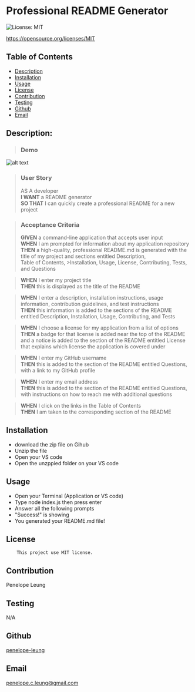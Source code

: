 # Professional README Generator

 ![License: MIT](https://img.shields.io/badge/License-MIT-yellow.svg)
 
https://opensource.org/licenses/MIT

  ## Table of Contents 
  - [Description](#description)
  - [Installation](#installation)
  - [Usage](#usage)
  - [License](#license)
  - [Contribution](#contribution)
  - [Testing](#testing)
  - [Github](#github)
  - [Email](#email)

  ## Description:
  
  >### Demo 
  ![alt text](https://github.com/penelope-leung/challenge9-readme-generator/blob/main/demo/challenge9%20demo.gif)

>### User Story<br>
>AS A developer<br>
>__I WANT__ a README generator<br>
>__SO THAT__ I can quickly create a professional README for a new project<br>

>### Acceptance Criteria<br>
>__GIVEN__ a command-line application that accepts user input<br>
>__WHEN__ I am prompted for information about my application repository<br>
>__THEN__ a high-quality, professional README.md is generated with the title of my project and sections entitled Description,<br> Table of Contents, >Installation, Usage, License, Contributing, Tests, and Questions<br>

>__WHEN__ I enter my project title<br>
>__THEN__ this is displayed as the title of the README<br>

>__WHEN__ I enter a description, installation instructions, usage information, contribution guidelines, and test instructions<br>
>__THEN__ this information is added to the sections of the README entitled Description, Installation, Usage, Contributing, and Tests<br>

>__WHEN__ I choose a license for my application from a list of options<br>
>__THEN__ a badge for that license is added near the top of the README and a notice is added to the section of the README entitled License <br>that explains which license the application is covered under<br>

>__WHEN__ I enter my GitHub username<br>
>__THEN__ this is added to the section of the README entitled Questions, with a link to my GitHub profile<br>

>__WHEN__ I enter my email address<br>
>__THEN__ this is added to the section of the README entitled Questions, with instructions on how to reach me with additional questions<br>

>__WHEN__ I click on the links in the Table of Contents<br>
>__THEN__ I am taken to the corresponding section of the README<br>

  ## Installation
  
  - download the zip file on Gihub
  - Unzip the file
  - Open your VS code
  - Open the unzppied folder on your VS code
  

  ## Usage
  
  - Open your Terminal (Application or VS code)
  - Type node index.js then press enter
  - Answer all the following prompts
  - "Success!" is showing
  - You generated your README.md file!
  

  ## License
        This project use MIT license.
      

  ## Contribution
   Penelope Leung

  ## Testing
  N/A

  ## Github
  [penelope-leung](https://github.com/penelope-leung)

  ## Email
  penelope.c.leung@gmail.com
